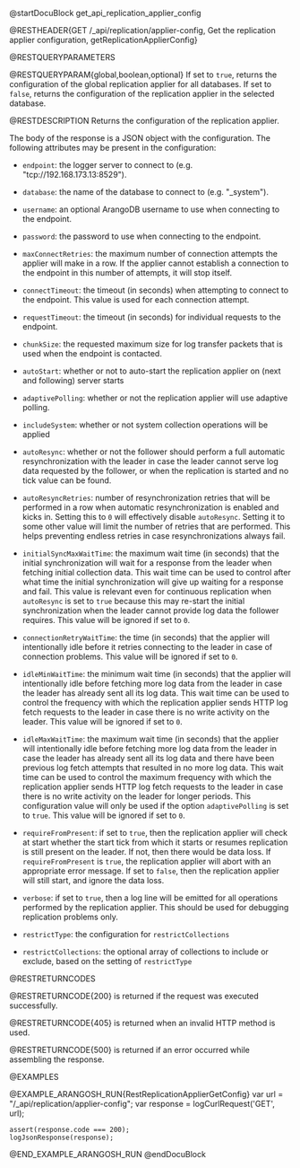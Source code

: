 
@startDocuBlock get_api_replication_applier_config

@RESTHEADER{GET /_api/replication/applier-config, Get the replication applier configuration, getReplicationApplierConfig}

@RESTQUERYPARAMETERS

@RESTQUERYPARAM{global,boolean,optional}
If set to `true`, returns the configuration of the global replication applier for all
databases. If set to `false`, returns the configuration of the replication applier in the
selected database.

@RESTDESCRIPTION
Returns the configuration of the replication applier.

The body of the response is a JSON object with the configuration. The
following attributes may be present in the configuration:

- `endpoint`: the logger server to connect to (e.g. "tcp://192.168.173.13:8529").

- `database`: the name of the database to connect to (e.g. "_system").

- `username`: an optional ArangoDB username to use when connecting to the endpoint.

- `password`: the password to use when connecting to the endpoint.

- `maxConnectRetries`: the maximum number of connection attempts the applier
  will make in a row. If the applier cannot establish a connection to the
  endpoint in this number of attempts, it will stop itself.

- `connectTimeout`: the timeout (in seconds) when attempting to connect to the
  endpoint. This value is used for each connection attempt.

- `requestTimeout`: the timeout (in seconds) for individual requests to the endpoint.

- `chunkSize`: the requested maximum size for log transfer packets that
  is used when the endpoint is contacted.

- `autoStart`: whether or not to auto-start the replication applier on
  (next and following) server starts

- `adaptivePolling`: whether or not the replication applier will use
  adaptive polling.

- `includeSystem`: whether or not system collection operations will be applied

- `autoResync`: whether or not the follower should perform a full automatic
  resynchronization with the leader in case the leader cannot serve log data
  requested by the follower, or when the replication is started and no tick
  value
  can be found.

- `autoResyncRetries`: number of resynchronization retries that will be performed
  in a row when automatic resynchronization is enabled and kicks in. Setting this
  to `0` will effectively disable `autoResync`. Setting it to some other value
  will limit the number of retries that are performed. This helps preventing endless
  retries in case resynchronizations always fail.

- `initialSyncMaxWaitTime`: the maximum wait time (in seconds) that the initial
  synchronization will wait for a response from the leader when fetching initial
  collection data.
  This wait time can be used to control after what time the initial synchronization
  will give up waiting for a response and fail. This value is relevant even
  for continuous replication when `autoResync` is set to `true` because this
  may re-start the initial synchronization when the leader cannot provide
  log data the follower requires.
  This value will be ignored if set to `0`.

- `connectionRetryWaitTime`: the time (in seconds) that the applier will
  intentionally idle before it retries connecting to the leader in case of
  connection problems.
  This value will be ignored if set to `0`.

- `idleMinWaitTime`: the minimum wait time (in seconds) that the applier will
  intentionally idle before fetching more log data from the leader in case
  the leader has already sent all its log data. This wait time can be used
  to control the frequency with which the replication applier sends HTTP log
  fetch requests to the leader in case there is no write activity on the leader.
  This value will be ignored if set to `0`.

- `idleMaxWaitTime`: the maximum wait time (in seconds) that the applier will
  intentionally idle before fetching more log data from the leader in case the
  leader has already sent all its log data and there have been previous log
  fetch attempts that resulted in no more log data. This wait time can be used
  to control the maximum frequency with which the replication applier sends HTTP
  log fetch requests to the leader in case there is no write activity on the
  leader for longer periods. This configuration value will only be used if the
  option `adaptivePolling` is set to `true`.
  This value will be ignored if set to `0`.

- `requireFromPresent`: if set to `true`, then the replication applier will check
  at start whether the start tick from which it starts or resumes replication is
  still present on the leader. If not, then there would be data loss. If
  `requireFromPresent` is `true`, the replication applier will abort with an
  appropriate error message. If set to `false`, then the replication applier will
  still start, and ignore the data loss.

- `verbose`: if set to `true`, then a log line will be emitted for all operations
  performed by the replication applier. This should be used for debugging
  replication
  problems only.

- `restrictType`: the configuration for `restrictCollections`

- `restrictCollections`: the optional array of collections to include or exclude,
  based on the setting of `restrictType`

@RESTRETURNCODES

@RESTRETURNCODE{200}
is returned if the request was executed successfully.

@RESTRETURNCODE{405}
is returned when an invalid HTTP method is used.

@RESTRETURNCODE{500}
is returned if an error occurred while assembling the response.

@EXAMPLES

@EXAMPLE_ARANGOSH_RUN{RestReplicationApplierGetConfig}
    var url = "/_api/replication/applier-config";
    var response = logCurlRequest('GET', url);

    assert(response.code === 200);
    logJsonResponse(response);
@END_EXAMPLE_ARANGOSH_RUN
@endDocuBlock
